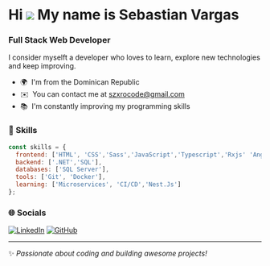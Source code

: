 Hi ![](https://user-images.githubusercontent.com/18350557/176309783-0785949b-9127-417c-8b55-ab5a4333674e.gif) My name is Sebastian Vargas
========================================================================================================================================

### Full Stack Web Developer

I consider myselft a developer who loves to learn, explore new technologies and keep improving.

* 🌍  I'm from the Dominican Republic
* ✉️  You can contact me at [szxrocode@gmail.com](mailto:szxrocode@gmail.com)
* 📚  I'm constantly improving my programming skills

### 🚀 Skills

```js
const skills = {
  frontend: ['HTML', 'CSS','Sass','JavaScript','Typescript','Rxjs' 'Angular'],
  backend: ['.NET','SQL'],
  databases: ['SQL Server'],
  tools: ['Git', 'Docker'],
  learning: ['Microservices', 'CI/CD','Nest.Js']
};
```

### 🌐 Socials

[![LinkedIn](https://img.shields.io/badge/LinkedIn-0077B5?style=for-the-badge&logo=linkedin&logoColor=white)]([https://www.linkedin.com/in/yourprofile](https://www.linkedin.com/in/sebastian-vargas-ba4b88236/))
[![GitHub](https://img.shields.io/badge/GitHub-181717?style=for-the-badge&logo=github&logoColor=white)](https://github.com/Szxro)

---

✨ _Passionate about coding and building awesome projects!_

